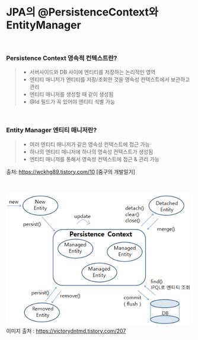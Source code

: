 # JPA의 @PersistenceContext와 EntityManager

<br>

### Persistence Context 영속적 컨텍스트란?

> - 서버사이드와 DB 사이에 엔티티를 저장하는 논리적인 영역
> - 엔티티 매니저가 엔티티를 저장/조회한 것을 영속성 컨텍스트에서 보관하고 관리
> - 엔티티 매니저를 생성할 때 같이 생성됨
> - @Id 필드가 꼭 있어야 엔티티 식별 가능

<br>

### Entity Manager 엔티티 매니저란?

> - 여러 엔티티 매니저가 같은 영속성 컨텍스트에 접근 가능
> - 하나의 엔티티 매니저에 하나의 영속성 컨텍스트가 생성됨
> - 엔티티 매니저를 통해서 영속성 컨텍스트에 접근 & 관리 가능

출처: https://wckhg89.tistory.com/10 [줌구의 개발일기]

<br>

![](./imgs/persistence.png)
이미지 출처 : https://victorydntmd.tistory.com/207
